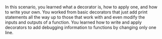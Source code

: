 In this scenario, you learned what a decorator is, how to apply one, and how
to write your own. You worked from basic decorators that just add print
statements all the way up to those that work with and even modify the inputs
and outputs of a function. You learned how to write and apply decorators to
add debugging information to functions by changing only one line.
